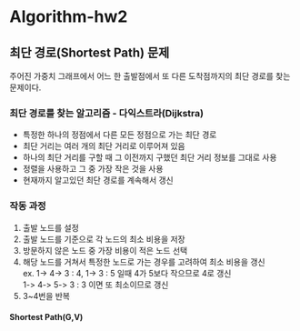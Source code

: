# Algorithm-hw2
## 최단 경로(Shortest Path) 문제
주어진 가중치 그래프에서 어느 한 출발점에서 또 다른 도착점까지의 최단 경로를 찾는 문제이다.

### 최단 경로를 찾는 알고리즘 - 다익스트라(Dijkstra)
 - 특정한 하나의 정점에서 다른 모든 정점으로 가는 최단 경로
 - 최단 거리는 여러 개의 최단 거리로 이루어져 있음
 - 하나의 최단 거리를 구할 때 그 이전까지 구했던 최단 거리 정보를 그대로 사용
 - 정렬을 사용하고 그 중 가장 작은 것을 사용
 - 현재까지 알고있던 최단 경로를 계속해서 갱신

### 작동 과정
  1. 출발 노드를 설정
  2. 출발 노드를 기준으로 각 노드의 최소 비용을 저장
  3. 방문하지 않은 노드 중 가장 비용이 적은 노드 선택
  4. 해당 노드를 거쳐서 특정한 노드로 가는 경우를 고려하여 최소 비용을 갱신
    <br> ex. 1-> 4-> 3 : 4, 1-> 3 : 5 일때 4가 5보다 작으므로 4로 갱신
         <br> 1-> 4-> 5-> 3 : 3 이면 또 최소이므로 갱신
  5. 3~4번을 반복 

#### Shortest Path(G,V)
